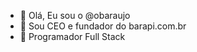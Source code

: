 - 👋 Olá, Eu sou o @obaraujo
- 👀 Sou CEO e fundador do barapi.com.br
- 🌱 Programador Full Stack

<!---
obaraujo/obaraujo is a ✨ special ✨ repository because its `README.md` (this file) appears on your GitHub profile.
You can click the Preview link to take a look at your changes.
--->
